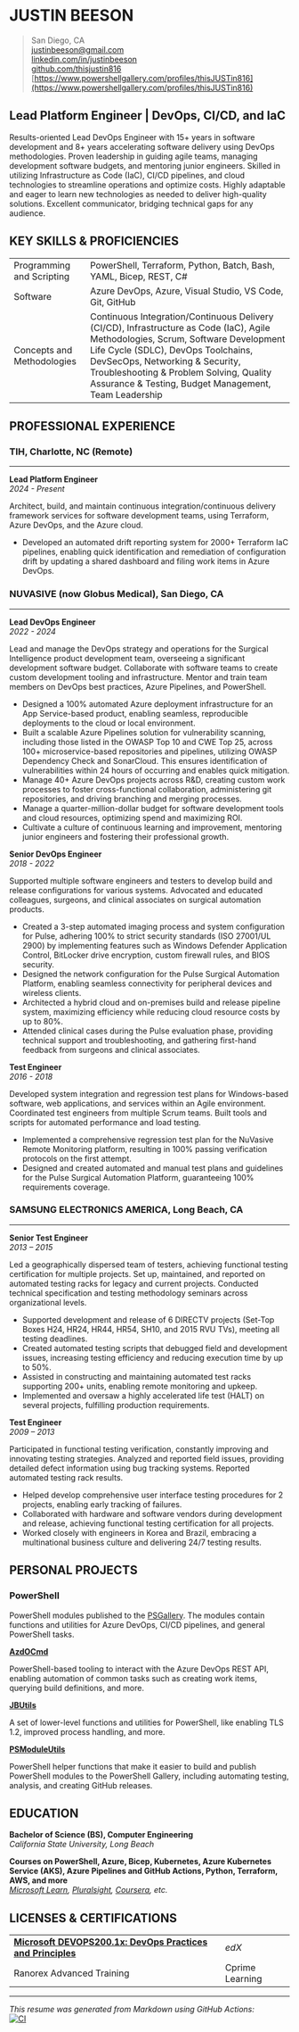 # JUSTIN BEESON

> San Diego, CA  
> [justinbeeson@gmail.com](mailto:justinbeeson@gmail.com)  
> [linkedin.com/in/justinbeeson](https://www.linkedin.com/in/justinbeeson)  
> [github.com/thisjustin816](https://github.com/thisjustin816)  
> [https://www.powershellgallery.com/profiles/thisJUSTin816](https://www.powershellgallery.com/profiles/thisJUSTin816)

## Lead Platform Engineer | DevOps, CI/CD, and IaC

Results-oriented Lead DevOps Engineer with 15+ years in software development and 8+ years accelerating software delivery using DevOps methodologies. Proven leadership in guiding agile teams, managing development software budgets, and mentoring junior engineers. Skilled in utilizing Infrastructure as Code (IaC), CI/CD pipelines, and cloud technologies to streamline operations and optimize costs. Highly adaptable and eager to learn new technologies as needed to deliver high-quality solutions. Excellent communicator, bridging technical gaps for any audience.

## KEY SKILLS & PROFICIENCIES

|                            |                                                                                                                                                                                                                                                                                                               |
| :------------------------- | :------------------------------------------------------------------------------------------------------------------------------------------------------------------------------------------------------------------------------------------------------------------------------------------------------------ |
| Programming and Scripting  | PowerShell, Terraform, Python, Batch, Bash, YAML, Bicep, REST, C#                                                                                                                                                                                                                                             |
| Software                   | Azure DevOps, Azure, Visual Studio, VS Code, Git, GitHub                                                                                                                                                                                                                                                      |
| Concepts and Methodologies | Continuous Integration/Continuous Delivery (CI/CD), Infrastructure as Code (IaC), Agile Methodologies, Scrum, Software Development Life Cycle (SDLC), DevOps Toolchains, DevSecOps, Networking & Security, Troubleshooting & Problem Solving, Quality Assurance & Testing, Budget Management, Team Leadership |

## PROFESSIONAL EXPERIENCE

### TIH, Charlotte, NC (Remote)

------

**Lead Platform Engineer**  
_2024 - Present_

Architect, build, and maintain continuous integration/continuous delivery framework services for software development teams, using Terraform, Azure DevOps, and the Azure cloud.

- Developed an automated drift reporting system for 2000+ Terraform IaC pipelines, enabling quick identification and remediation of configuration drift by updating a shared dashboard and filing work items in Azure DevOps.

### NUVASIVE (now Globus Medical), San Diego, CA

------

**Lead DevOps Engineer**  
_2022 - 2024_

Lead and manage the DevOps strategy and operations for the Surgical Intelligence product development team, overseeing a significant development software budget. Collaborate with software teams to create custom development tooling and infrastructure. Mentor and train team members on DevOps best practices, Azure Pipelines, and PowerShell.

- Designed a 100% automated Azure deployment infrastructure for an App Service-based product, enabling seamless, reproducible deployments to the cloud or local environment.
- Built a scalable Azure Pipelines solution for vulnerability scanning, including those listed in the OWASP Top 10 and CWE Top 25, across 100+ microservice-based repositories and pipelines, utilizing OWASP Dependency Check and SonarCloud. This ensures identification of vulnerabilities within 24 hours of occurring and enables quick mitigation.
- Manage 40+ Azure DevOps projects across R&D, creating custom work processes to foster cross-functional collaboration, administering git repositories, and driving branching and merging processes.
- Manage a quarter-million-dollar budget for software development tools and cloud resources, optimizing spend and maximizing ROI.
- Cultivate a culture of continuous learning and improvement, mentoring junior engineers and fostering their professional growth.

**Senior DevOps Engineer**  
_2018 - 2022_

Supported multiple software engineers and testers to develop build and release configurations for various systems. Advocated and educated colleagues, surgeons, and clinical associates on surgical automation products.

- Created a 3-step automated imaging process and system configuration for Pulse, adhering 100% to strict security standards (ISO 27001/UL 2900) by implementing features such as Windows Defender Application Control, BitLocker drive encryption, custom firewall rules, and BIOS security.
- Designed the network configuration for the Pulse Surgical Automation Platform, enabling seamless connectivity for peripheral devices and wireless clients.
- Architected a hybrid cloud and on-premises build and release pipeline system, maximizing efficiency while reducing cloud resource costs by up to 80%.
- Attended clinical cases during the Pulse evaluation phase, providing technical support and troubleshooting, and gathering first-hand feedback from surgeons and clinical associates.

**Test Engineer**  
_2016 - 2018_

Developed system integration and regression test plans for Windows-based software, web applications, and services within an Agile environment. Coordinated test engineers from multiple Scrum teams. Built tools and scripts for automated performance and load testing.

- Implemented a comprehensive regression test plan for the NuVasive Remote Monitoring platform, resulting in 100% passing verification protocols on the first attempt.
- Designed and created automated and manual test plans and guidelines for the Pulse Surgical Automation Platform, guaranteeing 100% requirements coverage.

### SAMSUNG ELECTRONICS AMERICA, Long Beach, CA

------

**Senior Test Engineer**  
_2013 – 2015_

Led a geographically dispersed team of testers, achieving functional testing certification for multiple projects. Set up, maintained, and reported on automated testing racks for legacy and current projects. Conducted technical specification and testing methodology seminars across organizational levels.

- Supported development and release of 6 DIRECTV projects (Set-Top Boxes H24, HR24, HR44, HR54, SH10, and 2015 RVU TVs), meeting all testing deadlines.
- Created automated testing scripts that debugged field and development issues, increasing testing efficiency and reducing execution time by up to 50%.
- Assisted in constructing and maintaining automated test racks supporting 200+ units, enabling remote monitoring and upkeep.
- Implemented and oversaw a highly accelerated life test (HALT) on several projects, fulfilling production requirements.

**Test Engineer**  
_2009 – 2013_

Participated in functional testing verification, constantly improving and innovating testing strategies. Analyzed and reported field issues, providing detailed defect information using bug tracking systems. Reported automated testing rack results.

- Helped develop comprehensive user interface testing procedures for 2 projects, enabling early tracking of failures.
- Collaborated with hardware and software vendors during development and release, achieving functional testing certification for all projects.
- Worked closely with engineers in Korea and Brazil, embracing a multinational business culture and delivering 24/7 testing results.

## PERSONAL PROJECTS

### PowerShell

PowerShell modules published to the [PSGallery](https://www.powershellgallery.com/profiles/thisJUSTin816). The modules contain functions and utilities for Azure DevOps, CI/CD pipelines, and general PowerShell tasks.

[**AzdOCmd**](https://github.com/thisjustin816/AzDO)

PowerShell-based tooling to interact with the Azure DevOps REST API, enabling automation of common tasks such as creating work items, querying build definitions, and more.

[**JBUtils**](https://github.com/thisjustin816/JBUtils)

A set of lower-level functions and utilities for PowerShell, like enabling TLS 1.2, improved process handling, and more.

[**PSModuleUtils**](https://github.com/thisjustin816/PSModuleUtils)

PowerShell helper functions that make it easier to build and publish PowerShell modules to the PowerShell Gallery, including automating testing, analysis, and creating GitHub releases.

## EDUCATION

**Bachelor of Science (BS), Computer Engineering**  
_California State University, Long Beach_

**Courses on PowerShell, Azure, Bicep, Kubernetes, Azure Kubernetes Service (AKS), Azure Pipelines and GitHub Actions, Python, Terraform, AWS, and more**  
_[Microsoft Learn](https://learn.microsoft.com/en-us/users/thisjustin816/transcript/dr5z9fkwwpnygjn), [Pluralsight](https://app.pluralsight.com/profile/justin-beeson), [Coursera](https://www.coursera.org/user/b6fcbd197190b1aada7a9caab88276b6), etc._

## LICENSES & CERTIFICATIONS

|                                                                                                                                      |                 |
| :----------------------------------------------------------------------------------------------------------------------------------- | :-------------- |
| [**Microsoft DEVOPS200.1x: DevOps Practices and Principles**](https://courses.edx.org/certificates/e7db67e18d0548e382af531a132f4165) | _edX_           |
| Ranorex Advanced Training                                                                                                            | Cprime Learning |

------

_This resume was generated from Markdown using GitHub Actions:_  
[![CI](https://github.com/thisjustin816/thisjustin816/actions/workflows/ci.yml/badge.svg)](https://github.com/thisjustin816/thisjustin816/actions/workflows/ci.yml)
